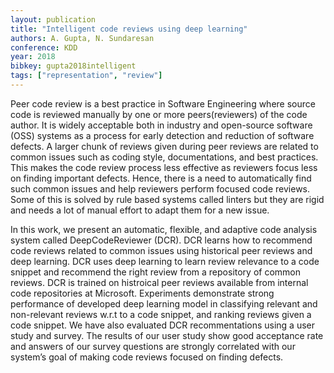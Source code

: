 ```yaml
---
layout: publication
title: "Intelligent code reviews using deep learning"
authors: A. Gupta, N. Sundaresan
conference: KDD
year: 2018
bibkey: gupta2018intelligent
tags: ["representation", "review"]
---
```

Peer code review is a best practice in Software Engineering where source code is reviewed manually by one or more peers(reviewers) of the code author. It is widely acceptable both in industry and open-source software (OSS) systems as a process for early detection and reduction of software defects. A larger chunk of reviews given during peer reviews are related to common issues such as coding style, documentations, and best practices. This makes the code review process less effective as reviewers focus less on finding important defects. Hence, there is a need to automatically find such common issues and help reviewers perform focused code reviews. Some of this is solved by rule based systems called linters but they are rigid and needs a lot of manual effort to adapt them for a new issue.

In this work, we present an automatic, flexible, and adaptive code analysis system called DeepCodeReviewer (DCR). DCR learns how to recommend code reviews related to common issues using historical peer reviews and deep learning. DCR uses deep learning to learn review relevance to a code snippet and recommend the right review from a repository of common reviews. DCR is trained on histroical peer reviews available from internal code repositories at Microsoft. Experiments demonstrate strong performance of developed deep learning model in classifying relevant and non-relevant reviews w.r.t to a code snippet, and ranking reviews given a code snippet. We have also evaluated DCR recommentations using a user study and survey. The results of our user study show good acceptance rate and answers of our survey questions are strongly correlated with our system’s goal of making code reviews focused on finding defects.
